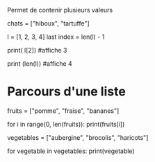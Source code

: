 Permet de contenir plusieurs valeurs

chats = ["hiboux", "tartuffe"]


l = [1, 2, 3, 4]     last index = len(l) - 1

print( l[2]) #affiche 3

print (len(l))  #affiche 4



# Parcours d'une liste

fruits = ["pomme", "fraise", "bananes"]

for i in range(0, len(fruits)):
        print(fruits[i])


vegetables = ["aubergine", "brocolis", "haricots"]

for vegetable in vegetables:
         print(vegetable)


